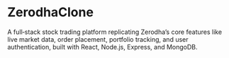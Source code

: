 # ZerodhaClone
A full‑stack stock trading platform replicating Zerodha’s core features like live market data, order placement, portfolio tracking, and user authentication, built with React, Node.js, Express, and MongoDB.
